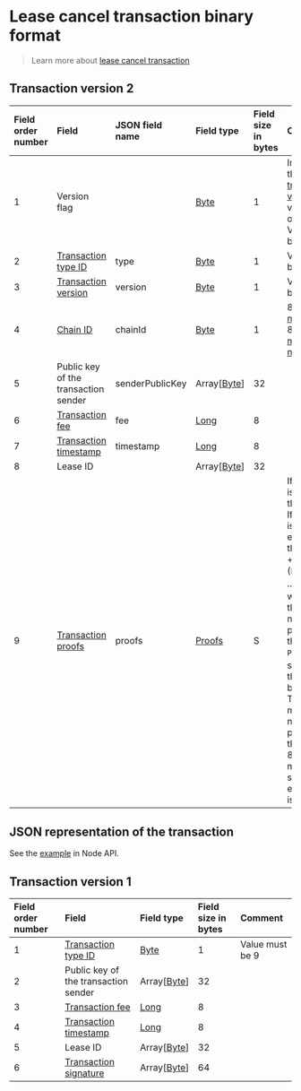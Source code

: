 # Lease cancel transaction binary format

> Learn more about [lease cancel transaction](/en/blockchain/transaction-type/lease-cancel-transaction.md)

## Transaction version 2

| Field order number | Field | JSON field name | Field type | Field size in bytes | Comment |
| :--- | :--- | :--- | :--- | :--- | :--- |
| 1 | Version flag | | [Byte](/en/blockchain/blockchain/blockchain-data-types.md) | 1 | Indicates the [transaction version](/en/blockchain/transaction/transaction-version.md) is version 2 or higher.<br>Value must be 0 |
| 2 | [Transaction type ID](/en/blockchain/transaction-type.md) | type | [Byte](/en/blockchain/blockchain/blockchain-data-types.md) | 1 | Value must be 9 |
| 3 | [Transaction version](/en/blockchain/transaction/transaction-version.md) | version | [Byte](/en/blockchain/blockchain/blockchain-data-types.md) | 1 | Value must be 2 |
| 4 | [Chain ID](/en/blockchain/blockchain-network/chain-id.md) | chainId | [Byte](/en/blockchain/blockchain/blockchain-data-types.md) | 1 | 84 for [test network](/en/blockchain/blockchain-network/test-network.md), 87 for [main network](/en/blockchain/blockchain-network/main-network.md) |
| 5 | Public key of the transaction sender  | senderPublicKey | Array[[Byte](/en/blockchain/blockchain/blockchain-data-types.md)] | 32 | |
| 6 | [Transaction fee](/en/blockchain/transaction/transaction-fee.md)| fee | [Long](/en/blockchain/blockchain/blockchain-data-types.md) | 8 | |
| 7 | [Transaction timestamp](/en/blockchain/transaction/transaction-timestamp.md) | timestamp | [Long](/en/blockchain/blockchain/blockchain-data-types.md) | 8 | |
| 8 | Lease ID | | Array[[Byte](/en/blockchain/blockchain/blockchain-data-types.md)] | 32 | |
| 9 | [Transaction proofs](/en/blockchain/transaction/transaction-proof.md) | proofs | [Proofs](/en/blockchain/transaction/transaction-proof.md) | S | If the array is empty, then `S`= 3. <br>If the array is not empty, then `S` = 3 + 2 × `N` + (`P`<sub>1</sub> + `P`<sub>2</sub> + ... + `P`<sub>n</sub>), where `N` is the number of proofs in the array, `P`<sub>n</sub> is the size on `N`-th proof in bytes. <br>The maximum number of proofs in the array is 8. The maximum size of each proof is 64 bytes |

## JSON representation of the transaction

See the [example](https://nodes.wavesnodes.com/transactions/info/7siEtrJAvmVzM1WDX6v9RN4qkiCtk7qQEeD5ZhE6955E) in Node API.

## Transaction version 1

| Field order number | Field | Field type | Field size in bytes | Comment |
| :--- | :--- | :--- | :--- | :--- |
| 1 | [Transaction type ID](/en/blockchain/transaction-type.md) | [Byte](/en/blockchain/blockchain/blockchain-data-types.md) | 1 | Value must be 9 |
| 2 | Public key of the transaction sender  | Array[[Byte](/en/blockchain/blockchain/blockchain-data-types.md)] | 32 | |
| 3 | [Transaction fee](/en/blockchain/transaction/transaction-fee.md) | [Long](/en/blockchain/blockchain/blockchain-data-types.md) | 8 | |
| 4 | [Transaction timestamp](/en/blockchain/transaction/transaction-timestamp.md) | [Long](/en/blockchain/blockchain/blockchain-data-types.md) | 8 | |
| 5 | Lease ID | Array[[Byte](/en/blockchain/blockchain/blockchain-data-types.md)] | 32 | |
| 6 | [Transaction signature](/en/blockchain/transaction/transaction-signature.md) | Array[[Byte](/en/blockchain/blockchain/blockchain-data-types.md)] | 64 | | |
